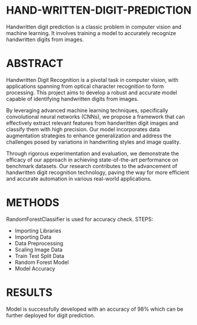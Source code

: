 # HAND-WRITTEN-DIGIT-PREDICTION

Handwritten digit prediction is a classic problem in computer vision and machine learning. It involves training a model to accurately recognize handwritten digits from images.

#  ABSTRACT

Handwritten Digit Recognition is a pivotal task in computer vision, with applications spanning from optical character recognition to form processing. 
This project aims to develop a robust and accurate model capable of identifying handwritten digits from images.

By leveraging advanced machine learning techniques, specifically convolutional neural networks (CNNs), 
we propose a framework that can effectively extract relevant features from handwritten digit images and classify them with high precision. 
Our model incorporates data augmentation strategies to enhance generalization and address the challenges posed by variations in handwriting styles and image quality.

Through rigorous experimentation and evaluation, we demonstrate the efficacy of our approach in achieving state-of-the-art performance on benchmark datasets. 
Our research contributes to the advancement of handwritten digit recognition technology, paving the way for more efficient and accurate automation in various real-world applications.

# METHODS

RandomForestClassifier is used for accuracy check.
 STEPS:   
 - Importing Libraries
 - Importing Data
 - Data Preprocessing
 - Scaling Image Data
 - Train Test Split Data
 - Random Forest Model
 - Model Accuracy
 
# RESULTS

Model is successfully developed with an accuracy of 98% which can be further deployed for digit prediction.
